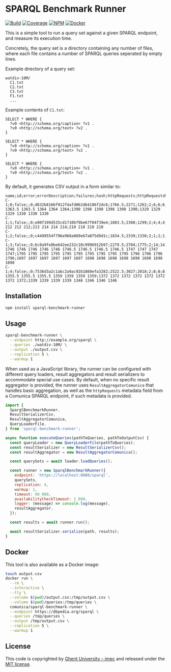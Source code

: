 # SPARQL Benchmark Runner

[![Build](https://github.com/comunica/sparql-benchmark-runner.js/workflows/CI/badge.svg)](https://github.com/comunica/sparql-benchmark-runner.js/actions?query=workflow%3ACI)
[![Coverage](https://coveralls.io/repos/github/comunica/sparql-benchmark-runner.js/badge.svg?branch=master)](https://coveralls.io/github/comunica/sparql-benchmark-runner.js?branch=master)
[![NPM](https://badge.fury.io/js/sparql-benchmark-runner.svg)](https://www.npmjs.com/package/sparql-benchmark-runner)
[![Docker](https://img.shields.io/docker/automated/comunica/sparql-benchmark-runner.svg)](https://hub.docker.com/r/comunica/sparql-benchmark-runner/)

This is a simple tool to run a query set against a given SPARQL endpoint, and measure its execution time.

Concretely, the query set is a directory containing any number of files,
where each file contains a number of SPARQL queries seperated by empty lines.

Example directory of a query set:
```text
watdiv-10M/
  C1.txt
  C2.txt
  C3.txt
  F1.txt
  ...
```

Example contents of `C1.txt`:
```sparql
SELECT * WHERE {
  ?v0 <http://schema.org/caption> ?v1 .
  ?v0 <http://schema.org/text> ?v2 .
}

SELECT * WHERE {
  ?v0 <http://schema.org/caption> ?v1 .
  ?v0 <http://schema.org/text> ?v2 .
}

SELECT * WHERE {
  ?v0 <http://schema.org/caption> ?v1 .
  ?v0 <http://schema.org/text> ?v2 .
}
```

By default, it generates CSV output in a form similar to:
```csv
name;id;error;errorDescription;failures;hash;httpRequests;httpRequestsMax;httpRequestsMin;replication;results;resultsMax;resultsMin;time;timeMax;timeMin;timestamps;timestampsMax;timestampsMin
C-1;0;false;;0;d632b8166f912f4afd062d64186f2dc6;1766.5;2271;1262;2;6;6;6;1364;1398;1330;1363.5 1363.5 1363.5 1364 1364 1364;1398 1398 1398 1398 1398 1398;1329 1329 1329 1330 1330 1330
C-1;1;false;;0;e00f199d535cd1710bf9be67f04f39e4;1803.5;2308;1299;2;4;4;4;212;214;210;211.5 212 212 212;213 214 214 214;210 210 210 210
C-1;2;false;;0;c4499554f796e968a069e67a8f5d9d1c;1834.5;2339;1330;2;1;1;1;175.5;176;175;175.5;176;175
C-1;3;false;;0;6c0a9fe8be642ee232c10c9996912b97;2279.5;2784;1775;2;14;14;14;1747;1796;1698;1746 1746 1746 1746 1746 1746 1746.5 1746.5 1746.5 1746.5 1747 1747 1747 1747;1795 1795 1795 1795 1795 1795 1795 1795 1795 1795 1796 1796 1796 1796;1697 1697 1697 1697 1697 1697 1698 1698 1698 1698 1698 1698 1698 1698
C-1;4;false;;0;7536d3a2c1abc2a9ac92b1860efa3282;2522.5;3027;2018;2;8;8;8;1360;1373;1347;1355.5 1355.5 1355.5 1355.5 1359 1359 1359 1359;1372 1372 1372 1372 1372 1372 1372 1372;1339 1339 1339 1339 1346 1346 1346 1346
```

## Installation

```bash
npm install sparql-benchmark-runner
```

## Usage

```bash
sparql-benchmark-runner \
  --endpoint http://example.org/sparql \
  --queries ./watdiv-10M/ \
  --output ./output.csv \
  --replication 5 \
  --warmup 1
```

When used as a JavaScript library, the runner can be configured with different query loaders,
result aggregators and result serializers to accommodate special use cases.
By default, when no specific result aggregator is provided,
the runner uses `ResultAggregatorComunica` that handles basic aggregation,
as well as the `httpRequests` metadata field from a Comunica SPARQL endpoint, if such metadata is provided.

```javascript
import {
  SparqlBenchmarkRunner,
  ResultSerializerCsv,
  ResultAggregatorComunica,
  QueryLoaderFile,
} from 'sparql-benchmark-runner';

async function executeQueries(pathToQueries, pathToOutputCsv) {
  const queryLoader = new QueryLoaderFile(pathToQueries);
  const resultSerializer = new ResultSerializerCsv();
  const resultAggregator = new ResultAggregatorComunica();

  const querySets = await loader.loadQueries();

  const runner = new SparqlBenchmarkRunner({
    endpoint: 'https://localhost:8080/sparql',
    querySets,
    replication: 4,
    warmup: 1,
    timeout: 60_000,
    availabilityCheckTimeout: 1_000,
    logger: (message) => console.log(message),
    resultAggregator,
  });

  const results = await runner.run();

  await resultSerializer.serialize(path, results);
}
```

## Docker

This tool is also available as a Docker image:

```bash
touch output.csv
docker run \
  --rm \
  --interactive \
  --tty \
  --volume $(pwd)/output.csv:/tmp/output.csv \
  --volume $(pwd)/queries:/tmp/queries \
  comunica/sparql-benchmark-runner \
  --endpoint https://dbpedia.org/sparql \
  --queries /tmp/queries \
  --output /tmp/output.csv \
  --replication 5 \
  --warmup 1
```

## License

This code is copyrighted by [Ghent University – imec](http://idlab.ugent.be/)
and released under the [MIT license](http://opensource.org/licenses/MIT).

